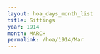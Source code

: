 ```yaml
---
layout: hoa_days_month_list
title: Sittings
year: 1914
month: MARCH
permalink: /hoa/1914/Mar
---
```

